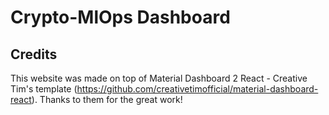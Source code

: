 # Crypto-MlOps Dashboard


## Credits
This website was made on top of Material Dashboard 2 React - Creative Tim's template (https://github.com/creativetimofficial/material-dashboard-react). Thanks to them for the great work!
